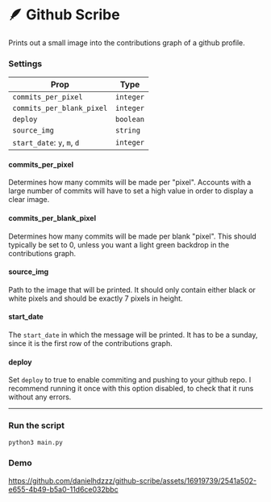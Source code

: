 # 🪶 Github Scribe

Prints out a small image into the contributions graph of a github profile.

### Settings

| Prop        | Type                 |
| ----------- | -------------------- |
| `commits_per_pixel`| `integer`      |
| `commits_per_blank_pixel`| `integer`|
| `deploy`    | `boolean`            |
| `source_img`| `string`             |
| `start_date`: `y`, `m`, `d`| `integer`|

#### commits_per_pixel
Determines how many commits will be made per "pixel". Accounts with a large number of commits will have to set a high value in order to display a clear image.

#### commits_per_blank_pixel
Determines how many commits will be made per blank "pixel". This should typically be set to 0, unless you want a light green backdrop in the contributions graph.

#### source_img
Path to the image that will be printed. It should only contain either black or white pixels and should be exactly 7 pixels in height.

#### start_date
The `start_date` in which the message will be printed. It has to be a sunday, since it is the first row of the contributions graph.

#### deploy
Set `deploy` to true to enable commiting and pushing to your github repo. I recommend running it once with this option disabled, to check that it runs without any errors.

---

### Run the script

```bash
python3 main.py
```

### Demo

https://github.com/danielhdzzz/github-scribe/assets/16919739/2541a502-e655-4b49-b5a0-11d6ce032bbc
